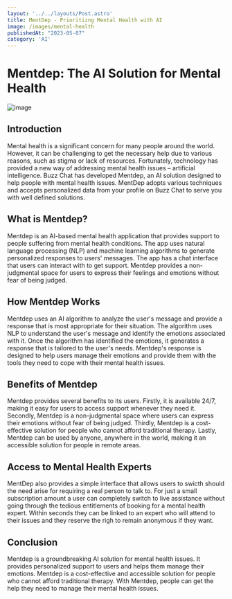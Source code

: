 ```yaml
---
layout: '../../layouts/Post.astro'
title: MentDep - Prioritizng Mental Health with AI
image: /images/mental-health
publishedAt: "2023-05-07"
category: 'AI'
---
```


# Mentdep: The AI Solution for Mental Health

![image](https://pbs.twimg.com/media/Fu45Fm0WAAIBekO?format=jpg&name=large)
## Introduction

Mental health is a significant concern for many people around the world. However, it can be challenging to get the necessary help due to various reasons, such as stigma or lack of resources. Fortunately, technology has provided a new way of addressing mental health issues – artificial intelligence. Buzz Chat has developed Mentdep, an AI solution designed to help people with mental health issues. MentDep adopts various techniques and accepts personalized data from your profile on Buzz Chat to serve you with well defined solutions.

## What is Mentdep?

Mentdep is an AI-based mental health application that provides support to people suffering from mental health conditions. The app uses natural language processing (NLP) and machine learning algorithms to generate personalized responses to users' messages. The app has a chat interface that users can interact with to get support. Mentdep provides a non-judgmental space for users to express their feelings and emotions without fear of being judged.

## How Mentdep Works

Mentdep uses an AI algorithm to analyze the user's message and provide a response that is most appropriate for their situation. The algorithm uses NLP to understand the user's message and identify the emotions associated with it. Once the algorithm has identified the emotions, it generates a response that is tailored to the user's needs. Mentdep's response is designed to help users manage their emotions and provide them with the tools they need to cope with their mental health issues.

## Benefits of Mentdep

Mentdep provides several benefits to its users. Firstly, it is available 24/7, making it easy for users to access support whenever they need it. Secondly, Mentdep is a non-judgmental space where users can express their emotions without fear of being judged. Thirdly, Mentdep is a cost-effective solution for people who cannot afford traditional therapy. Lastly, Mentdep can be used by anyone, anywhere in the world, making it an accessible solution for people in remote areas.

## Access to Mental Health Experts
MentDep also provides a simple interface that allows users to swicth should the need arise for requiring a real person to talk to. For just a small subscription amount a user can completely switch to live assistance without going through the tedious entitlements of booking for a mental health expert. Within seconds they can be linked to an expert who will attend to their issues and they reserve the righ to remain anonymous if they want.

## Conclusion

Mentdep is a groundbreaking AI solution for mental health issues. It provides personalized support to users and helps them manage their emotions. Mentdep is a cost-effective and accessible solution for people who cannot afford traditional therapy. With Mentdep, people can get the help they need to manage their mental health issues.